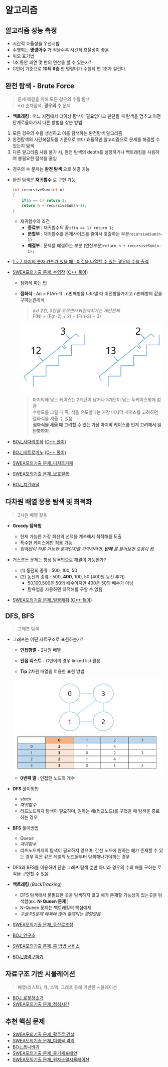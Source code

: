 # 알고리즘
<!--문제를 풀때 최초의 설계가 제일 중요-->
<!--설계에 확신을 갖고 코딩을해야함-->
<!--시험장에서는 실제 실력의 50%밖에 발휘를 못함-->

## 알고리즘 성능 측정
- 시간적 효율성을 우선시함  
- 수행되는 __명령어수__ 가 적을수록 시간적 효율성이 좋음  
- 빅오 표기법  
- 1초 동안 과연 몇 번의 연산을 할 수 있는가?  
- C언어 기준으로 __10의 9승__ 번 명령어가 수행되 면 1초가 걸린다.  

## 완전 탐색 - Brute Force
> 문제 해결을 위해 모든 경우의 수를 탐색   
> ex) 순차탐색, __경우의 수__ 문제  


* __백트래킹__ : 어느 지점에서 더이상 탐색이 필요없다고 판단될 때 탐색을 멈추고 이전 단계로돌아가서 다른 방법을 찾는 방법  

1. 모든 경우의 수를 생성하고 이를 탐색하는 완전탐색 알고리즘  
2. 완전탐색의 시간복잡도를 기준으로 보다 효율적인 알고리즘으로 문제를 해결할 수 있는지 탐색  
3. 다른 알고리즘 사용 불가 시, 완전 탐색의 depth를 설정하거나 백트래킹을 사용하여 불필요한 탐색을 줄임  

* 경우의 수 문제는 __완전 탐색__ 으로 해결 가능  
* 완전 탐색은 __재귀함수__ 로 구현 가능  
    ```cpp
    int recursiveSum(int n)
    {
        if(n == 1) return 1;
        return n + recursiveSum(n-1);
    }
    ```
    * 재귀함수의 조건  
        * __종료부__ : 재귀함수의 끝`if(n == 1) return 1;`  
        * __분할부__ : 재귀함수를 문제사이즈를 줄여서 호출하는 부분`recursiveSum(n-1)`  
        * __해결부__ :  문제를 해결하는 부분 (연산부분)`return n + recursiveSum(n-1);`  


* [1 ~ 7 까지의 숫자 카드가 있을 때 , 이것을 나열할 수 있는 경우의 수를 출력](0531_1.cpp)  
* [SWEA모의기출 문제_수영장](https://swexpertacademy.com/main/code/problem/problemDetail.do?contestProbId=AV5PpFQaAQMDFAUq)  ([C++ 풀이](1952.cpp))  
    * 점화식 짜는 법
    * __점화식__ : An = F(An-1) : n번째항을 나타낼 때 이전항을가지고 n번째항의 값을 구하는관계식
        > *ex) 2칸, 3칸을 오르면서 N칸까지가는 계단문제*  
        >  F(N) = (F(n-2) + 2) + (F(n-3) + 3)  

        <center>
            <img src="nthStair.png"/>
        </center>

        > 마지막에 남는 케이스는 2계단이 남거나 3계단이 남는 두케이스밖에 없음  
        > 수형도를 그릴 때 즉, 식을 유도할때는 가장 마지막 케이스를 고려하면 점화식을 세울 수 있음  
        > __점화식을 세울 때 고려할 수 있는 가장 마지막 케이스를 먼저 고려해서 일반화하자__  



* [BOJ_사다리조작](https://www.acmicpc.net/problem/15684)  ([C++ 풀이](15684.cpp))  
* [BOJ_테트로미노](https://www.acmicpc.net/problem/14500)  ([C++ 풀이](14500.cpp))  
* [SWEA모의기출 문제_디저트카페](https://swexpertacademy.com/main/code/problem/problemDetail.do?contestProbId=AV5VwAr6APYDFAWu)  
* [SWEA모의기출 문제_보호필름](https://swexpertacademy.com/main/code/problem/problemDetail.do?contestProbId=AV5V1SYKAaUDFAWu)  
* [BOJ_치킨배달](https://www.acmicpc.net/problem/15686)  

## 다차원 배열 응용 탐색 및 최적화
> 2차원 배열 활용


* **Greedy 탐욕법**  
    * 현재 가능한 가장 최선의 선택을 계속해서 최적해를 도출  
    * 특수한 케이스에만 적용 가능  
    * *탐욕법이 적용 가능한 문제인지를 파악하려면, __반례__ 를 들어보면 도움이 됨*   

*  거스름돈 문제는 항상 탐욕법으로 해결이 가능한가?  
    * (1) 동전의 종류 : 500, 100, 50  
    * (2) 동전의 종류 : 500, __400__, 100, 50 (400원 동전 추가)
        * 50,100,500은 50의 배수이지만 400은 50의 배수가 아님  
        * 탐욕법을 사용하면 최적해를 구할 수 없음  


* [SWEA모의기출 문제_벌꿀채취](https://swexpertacademy.com/main/code/problem/problemDetail.do?contestProbId=AV5V4A46AdIDFAWu) ([C++ 풀이]())  


## DFS, BFS
> 그래프 탐색  


* 그래프는 어떤 자료구조로 표현하는가?  
    * __인접행렬__ - 2차원 배열  
    * __인접 리스트__ - C언어의 경우 linked list 활용  

    * __Tip__ 2차원 배열을 이용한 표현 방법  
    <center>
        <img src="graph.png"/>
    </center>
    
    *  __0번째 열__ : 인접한 노드의 개수  

* __DFS__ 풀이방법  
    * *stack*  
    * *재귀함수*  
    * 리프노드까지 탐색이 필요하며, 원하는 해(리프노드)를 구했을 때 탐색을 종료하는 경우  

* __BFS__ 풀이방법  
    * *Queue*  
    * *재귀함수*  
    * 리프노드까지의 탐색이 필요하지 않으며, 간선 노드에 원하는 해가 존재할 수 있는 경우 혹은 같은 레벨의 노드들부터 탐색해나가야하는 경우  

* DFS와 BFS를 이용하여 단순 그래프 탐색 뿐만 아니라 경우의 수의 해를 구하는 로직을 구현할 수 있음  

* __백트래킹__ (*BackTracking*)  
    * DFS 탐색에서 불필요한 곳을 탐색하지 않고 해가 존재할 가능성이 있는곳을 탐색함(ex. __N-Queen 문제__ )
    * N-Queen 문제는 백트래킹의 핵심예제  
    * _구글 PS문제 예제에 많이 출제되는 경향있음_  

* [SWEA모의기출 문제_등산로조성](https://swexpertacademy.com/main/code/problem/problemDetail.do?contestProbId=AV5PoOKKAPIDFAUq)  
* [BOJ_연구소](https://www.acmicpc.net/problem/14502)  
* [SWEA모의기출 문제_홈 방법 서비스](https://swexpertacademy.com/main/code/problem/problemDetail.do?contestProbId=AV5V61LqAf8DFAWu)  
* [BOJ_영역구하기](https://www.acmicpc.net/problem/2583)  


## 자료구조 기반 시뮬레이션
> 배열(리스트), 큐, 스택, 그래프 등에 기반한 시뮬레이션  


* [BOJ_로봇청소기](https://www.acmicpc.net/problem/14503)  
* [SWEA모의기출 문제_점심시간](https://swexpertacademy.com/main/code/problem/problemDetail.do?contestProbId=AV5BEE6AK0DFAVl&)  

## 추천 핵심 문제
* [SWEA모의기출 문제_활주로 건설](https://swexpertacademy.com/main/code/problem/problemDetail.do?contestProbId=AWIeW7FakkUDFAVH)  
* [SWEA모의기출 문제_미생물 격리](https://swexpertacademy.com/main/code/problem/problemDetail.do?contestProbId=AV597vbqAH0DFAVl)  
* [BOJ_톱니바퀴](https://www.acmicpc.net/problem/14891)  
* [SWEA모의기출 문제_줄기세포배양](https://swexpertacademy.com/main/code/problem/problemDetail.do?contestProbId=AWXRJ8EKe48DFAUo)  
* [SWEA모의기출 문제_원자소멸시뮬레이션](https://swexpertacademy.com/main/code/problem/problemDetail.do?contestProbId=AWXRFInKex8DFAUo)  
